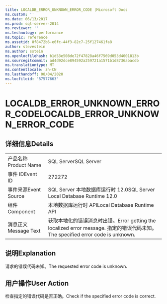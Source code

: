 ```yaml
---
title: LOCALDB_ERROR_UNKNOWN_ERROR_CODE |Microsoft Docs
ms.custom: ''
ms.date: 06/13/2017
ms.prod: sql-server-2014
ms.reviewer: ''
ms.technology: performance
ms.topic: reference
ms.assetid: 8f8472b6-e6fc-44f3-82c7-25f127461fa8
author: stevestein
ms.author: sstein
ms.openlocfilehash: b1d53e508de72f47828a46f7569d053d4001813b
ms.sourcegitcommit: ad4d92dce894592a259721a1571b1d8736abacdb
ms.translationtype: MT
ms.contentlocale: zh-CN
ms.lasthandoff: 08/04/2020
ms.locfileid: "87577663"
---
```

# <a name="localdb_error_unknown_error_code"></a><span data-ttu-id="51f26-102">LOCALDB_ERROR_UNKNOWN_ERROR_CODE</span><span class="sxs-lookup"><span data-stu-id="51f26-102">LOCALDB_ERROR_UNKNOWN_ERROR_CODE</span></span>
    
## <a name="details"></a><span data-ttu-id="51f26-103">详细信息</span><span class="sxs-lookup"><span data-stu-id="51f26-103">Details</span></span>  
  
|||  
|-|-|  
|<span data-ttu-id="51f26-104">产品名称</span><span class="sxs-lookup"><span data-stu-id="51f26-104">Product Name</span></span>|<span data-ttu-id="51f26-105">SQL Server</span><span class="sxs-lookup"><span data-stu-id="51f26-105">SQL Server</span></span>|  
|<span data-ttu-id="51f26-106">事件 ID</span><span class="sxs-lookup"><span data-stu-id="51f26-106">Event ID</span></span>|<span data-ttu-id="51f26-107">272</span><span class="sxs-lookup"><span data-stu-id="51f26-107">272</span></span>|  
|<span data-ttu-id="51f26-108">事件来源</span><span class="sxs-lookup"><span data-stu-id="51f26-108">Event Source</span></span>|<span data-ttu-id="51f26-109">SQL Server 本地数据库运行时 12.0</span><span class="sxs-lookup"><span data-stu-id="51f26-109">SQL Server Local Database Runtime 12.0</span></span>|  
|<span data-ttu-id="51f26-110">组件</span><span class="sxs-lookup"><span data-stu-id="51f26-110">Component</span></span>|<span data-ttu-id="51f26-111">本地数据库运行时 API</span><span class="sxs-lookup"><span data-stu-id="51f26-111">Local Database Runtime API</span></span>|  
|<span data-ttu-id="51f26-112">消息正文</span><span class="sxs-lookup"><span data-stu-id="51f26-112">Message Text</span></span>|<span data-ttu-id="51f26-113">获取本地化的错误消息时出错。</span><span class="sxs-lookup"><span data-stu-id="51f26-113">Error getting the localized error message.</span></span> <span data-ttu-id="51f26-114">指定的错误代码未知。</span><span class="sxs-lookup"><span data-stu-id="51f26-114">The specified error code is unknown.</span></span>|  
  
## <a name="explanation"></a><span data-ttu-id="51f26-115">说明</span><span class="sxs-lookup"><span data-stu-id="51f26-115">Explanation</span></span>  
 <span data-ttu-id="51f26-116">请求的错误代码未知。</span><span class="sxs-lookup"><span data-stu-id="51f26-116">The requested error code is unknown.</span></span>  
  
## <a name="user-action"></a><span data-ttu-id="51f26-117">用户操作</span><span class="sxs-lookup"><span data-stu-id="51f26-117">User Action</span></span>  
 <span data-ttu-id="51f26-118">检查指定的错误代码是否正确。</span><span class="sxs-lookup"><span data-stu-id="51f26-118">Check if the specified error code is correct.</span></span>  
  
  
